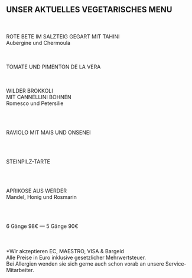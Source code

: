 ## UNSER AKTUELLES VEGETARISCHES MENU
<br>
<br>
ROTE BETE IM SALZTEIG GEGART MIT TAHINI<br>
Aubergine und Chermoula<br>

<br>
<br>

TOMATE UND PIMENTON DE LA VERA<br>
<br>
<br>


WILDER BROKKOLI<br> 
MIT CANNELLINI BOHNEN<br>
Romesco und Petersilie

<br>
<br>

RAVIOLO MIT MAIS UND ONSENEI

<br>
<br>

STEINPILZ-TARTE

<br>
<br>

APRIKOSE AUS WERDER <br>
Mandel, Honig und Rosmarin 


<br>
<br>



6 Gänge 98€ — 5 Gänge 90€
<br>
<br>
<br>
<br>
*Wir akzeptieren EC, MAESTRO, VISA & Bargeld<br>
Alle Preise in Euro inklusive gesetzlicher Mehrwertsteuer.<br>
Bei Allergien wenden sie sich gerne auch schon vorab an unsere Service-Mitarbeiter.<br>
